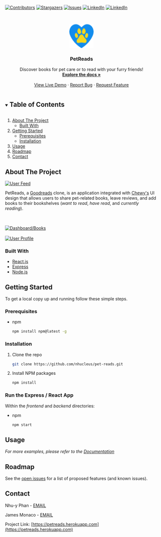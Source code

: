 [![Contributors][contributors-shield]][contributors-url]
[![Stargazers][stars-shield]][stars-url]
[![Issues][issues-shield]][issues-url]
[![LinkedIn][linkedin-shield]][linkedin-url]
[![LinkedIn][linkedin-shield]][linkedin-url2]


<!-- PROJECT LOGO -->
<br />
<p align="center">
  <a href="https://github.com/nhucleus/pet-reads">
    <img src="frontend/public/favicon.ico" alt="Logo" width="80" height="80">
  </a>

  <h3 align="center">PetReads</h3>

  <p align="center">
    Discover books for pet care or to read with your furry friends!
    <br />
    <a href="https://github.com/nhucleus/pet-reads"><strong>Explore the docs »</strong></a>
    <br />
    <br />
    <a href="https://petreads.herokuapp.com/">View Live Demo</a>
    ·
    <a href="https://github.com/nhucleus/pet-reads/issues">Report Bug</a>
    ·
    <a href="https://github.com/nhucleus/pet-reads/issues">Request Feature</a>
  </p>
</p>



<!-- TABLE OF CONTENTS -->
<details open="open">
  <summary><h2 style="display: inline-block">Table of Contents</h2></summary>
  <ol>
    <li>
      <a href="#about-the-project">About The Project</a>
      <ul>
        <li><a href="#built-with">Built With</a></li>
      </ul>
    </li>
    <li>
      <a href="#getting-started">Getting Started</a>
      <ul>
        <li><a href="#prerequisites">Prerequisites</a></li>
        <li><a href="#installation">Installation</a></li>
      </ul>
    </li>
    <li><a href="#usage">Usage</a></li>
    <li><a href="#roadmap">Roadmap</a></li>
    <li><a href="#contact">Contact</a></li>
  </ol>
</details>



<!-- ABOUT THE PROJECT -->
## About The Project

[![User Feed][product-screenshot]](http://petreads.herokuapp.com/)

PetReads, a [Goodreads](https://www.goodreads.com/) clone, is an application integrated with [Chewy's](https://www.chewy.com/) UI design that allows users to share pet-related books, leave reviews, and add books to their bookshelves (_want to read_, _have read_, and _currently reading_).

<br><br>
[![Dashboard/Books][books-screenshot]](http://petreads.herokuapp.com/)
<br><br>
[![User Profile][profile-screenshot]](http://petreads.herokuapp.com/)


### Built With

* [React.js](https://reactjs.org/)
* [Express](https://expressjs.com/)
* [Node.js](https://nodejs.org/en/)



<!-- GETTING STARTED -->
## Getting Started

To get a local copy up and running follow these simple steps.

### Prerequisites

* npm
  ```sh
  npm install npm@latest -g
  ```

### Installation

1. Clone the repo
   ```sh
   git clone https://github.com/nhucleus/pet-reads.git
   ```
2. Install NPM packages
   ```sh
   npm install
   ```

### Run the Express / React App
Within the _frontend_ and _backend_ directories:
* npm
  ```sh
  npm start
  ```


<!-- USAGE EXAMPLES -->
## Usage

_For more examples, please refer to the [Documentation](https://github.com/nhucleus/pet-reads)_



<!-- ROADMAP -->
## Roadmap

See the [open issues](https://github.com/nhucleus/pet-reads/issues) for a list of proposed features (and known issues).



<!-- CONTACT -->
## Contact

Nhu-y Phan - [EMAIL](mailto:nhucleus@gmail.com)

James Monaco - [EMAIL](mailto:monaco.james18@gmail.com)

Project Link: [https://petreads.herokuapp.com](https://petreads.herokuapp.com)





<!-- MARKDOWN LINKS & IMAGES -->
[contributors-shield]: https://img.shields.io/github/contributors/nhucleus/pet-reads.svg?style=for-the-badge
[contributors-url]: https://github.com/nhucleus/pet-reads/graphs/contributors
[stars-shield]: https://img.shields.io/github/stars/nhucleus/pet-reads.svg?style=for-the-badge
[stars-url]: https://github.com/nhucleus/pet-reads/stargazers
[issues-shield]: https://img.shields.io/github/issues/nhucleus/pet-reads.svg?style=for-the-badge
[issues-url]: https://github.com/nhucleus/pet-reads/issues
[linkedin-shield]: https://img.shields.io/badge/-LinkedIn-black.svg?style=for-the-badge&logo=linkedin&colorB=555
[linkedin-url]: https://www.linkedin.com/in/nhu-yphan/
[linkedin-url2]: https://www.linkedin.com/in/james-monaco-770127175/
[product-screenshot]: images/splash.png
[books-screenshot]: images/books.png
[profile-screenshot]: images/profile.png